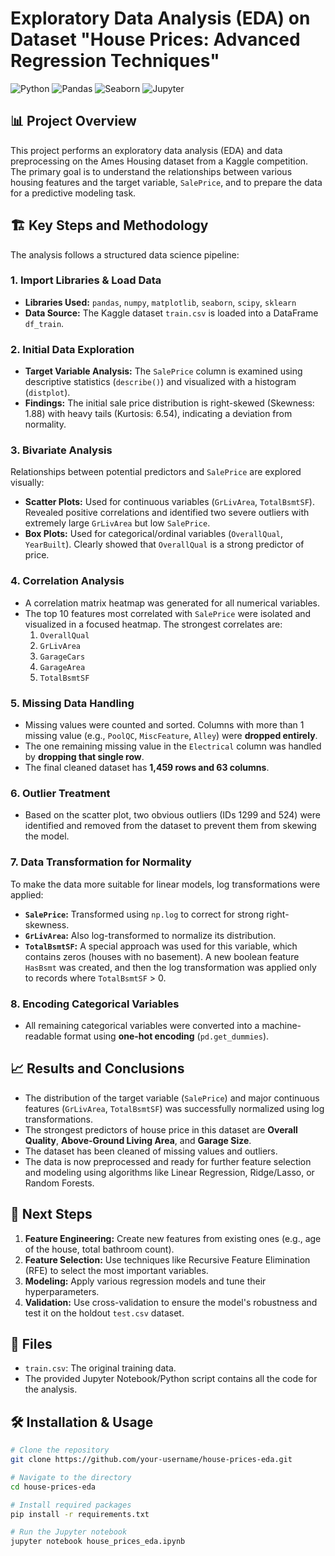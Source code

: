 # Exploratory Data Analysis (EDA) on Dataset "House Prices: Advanced Regression Techniques"

![Python](https://img.shields.io/badge/Python-3.x-blue?style=for-the-badge&logo=python)
![Pandas](https://img.shields.io/badge/Pandas-Data%20Analysis-150458?style=for-the-badge&logo=pandas)
![Seaborn](https://img.shields.io/badge/Seaborn-Visualization-3696?style=for-the-badge)
![Jupyter](https://img.shields.io/badge/Jupyter-Notebook-F37626?style=for-the-badge&logo=jupyter)

## 📊 Project Overview

This project performs an exploratory data analysis (EDA) and data preprocessing on the Ames Housing dataset from a Kaggle competition. The primary goal is to understand the relationships between various housing features and the target variable, `SalePrice`, and to prepare the data for a predictive modeling task.

## 🏗️ Key Steps and Methodology

The analysis follows a structured data science pipeline:

### 1. Import Libraries & Load Data
- **Libraries Used:** `pandas`, `numpy`, `matplotlib`, `seaborn`, `scipy`, `sklearn`
- **Data Source:** The Kaggle dataset `train.csv` is loaded into a DataFrame `df_train`.

### 2. Initial Data Exploration
- **Target Variable Analysis:** The `SalePrice` column is examined using descriptive statistics (`describe()`) and visualized with a histogram (`distplot`).
- **Findings:** The initial sale price distribution is right-skewed (Skewness: 1.88) with heavy tails (Kurtosis: 6.54), indicating a deviation from normality.

### 3. Bivariate Analysis
Relationships between potential predictors and `SalePrice` are explored visually:
- **Scatter Plots:** Used for continuous variables (`GrLivArea`, `TotalBsmtSF`). Revealed positive correlations and identified two severe outliers with extremely large `GrLivArea` but low `SalePrice`.
- **Box Plots:** Used for categorical/ordinal variables (`OverallQual`, `YearBuilt`). Clearly showed that `OverallQual` is a strong predictor of price.

### 4. Correlation Analysis
- A correlation matrix heatmap was generated for all numerical variables.
- The top 10 features most correlated with `SalePrice` were isolated and visualized in a focused heatmap. The strongest correlates are:
    1. `OverallQual`
    2. `GrLivArea`
    3. `GarageCars`
    4. `GarageArea`
    5. `TotalBsmtSF`

### 5. Missing Data Handling
- Missing values were counted and sorted. Columns with more than 1 missing value (e.g., `PoolQC`, `MiscFeature`, `Alley`) were **dropped entirely**.
- The one remaining missing value in the `Electrical` column was handled by **dropping that single row**.
- The final cleaned dataset has **1,459 rows and 63 columns**.

### 6. Outlier Treatment
- Based on the scatter plot, two obvious outliers (IDs 1299 and 524) were identified and removed from the dataset to prevent them from skewing the model.

### 7. Data Transformation for Normality
To make the data more suitable for linear models, log transformations were applied:
- **`SalePrice`:** Transformed using `np.log` to correct for strong right-skewness.
- **`GrLivArea`:** Also log-transformed to normalize its distribution.
- **`TotalBsmtSF`:** A special approach was used for this variable, which contains zeros (houses with no basement). A new boolean feature `HasBsmt` was created, and then the log transformation was applied only to records where `TotalBsmtSF` > 0.

### 8. Encoding Categorical Variables
- All remaining categorical variables were converted into a machine-readable format using **one-hot encoding** (`pd.get_dummies`).

## 📈 Results and Conclusions

- The distribution of the target variable (`SalePrice`) and major continuous features (`GrLivArea`, `TotalBsmtSF`) was successfully normalized using log transformations.
- The strongest predictors of house price in this dataset are **Overall Quality**, **Above-Ground Living Area**, and **Garage Size**.
- The dataset has been cleaned of missing values and outliers.
- The data is now preprocessed and ready for further feature selection and modeling using algorithms like Linear Regression, Ridge/Lasso, or Random Forests.

## 🚀 Next Steps

1.  **Feature Engineering:** Create new features from existing ones (e.g., age of the house, total bathroom count).
2.  **Feature Selection:** Use techniques like Recursive Feature Elimination (RFE) to select the most important variables.
3.  **Modeling:** Apply various regression models and tune their hyperparameters.
4.  **Validation:** Use cross-validation to ensure the model's robustness and test it on the holdout `test.csv` dataset.

## 📁 Files

- `train.csv`: The original training data.
- The provided Jupyter Notebook/Python script contains all the code for the analysis.

## 🛠️ Installation & Usage

```bash
# Clone the repository
git clone https://github.com/your-username/house-prices-eda.git

# Navigate to the directory
cd house-prices-eda

# Install required packages
pip install -r requirements.txt

# Run the Jupyter notebook
jupyter notebook house_prices_eda.ipynb
